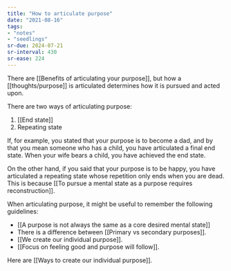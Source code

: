 ```yaml
---
title: "How to articulate purpose"
date: "2021-08-16"
tags:
- "notes"
- "seedlings"
sr-due: 2024-07-21
sr-interval: 430
sr-ease: 224
---
```


There are [[Benefits of articulating your purpose]], but how a [[thoughts/purpose]] is articulated determines how it is pursued and acted upon.

There are two ways of articulating purpose:
1. [[End state]]
2. Repeating state

If, for example, you stated that your purpose is to become a dad, and by that you mean someone who has a child, you have articulated a final end state. When your wife bears a child, you have achieved the end state.

On the other hand, if you said that your purpose is to be happy, you have articulated a repeating state whose repetition only ends when you are dead. This is because [[To pursue a mental state as a purpose requires reconstruction]].

When articulating purpose, it might be useful to remember the following guidelines:
- [[A purpose is not always the same as a core desired mental state]]
- There is a difference between [[Primary vs secondary purposes]].
- [[We create our individual purpose]].
- [[Focus on feeling good and purpose will follow]].

Here are [[Ways to create our individual purpose]].


